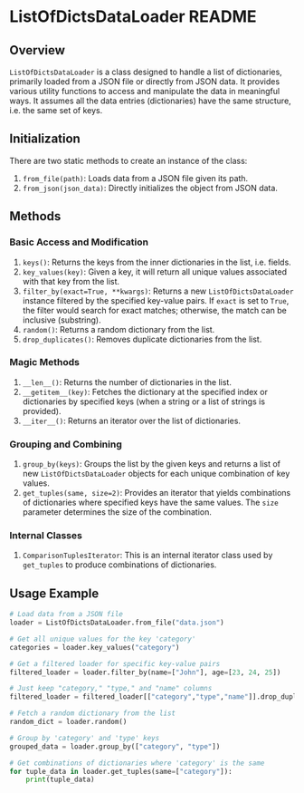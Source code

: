 # ListOfDictsDataLoader README

## Overview
`ListOfDictsDataLoader` is a class designed to handle a list of dictionaries, primarily loaded from a JSON file or directly from JSON data. It provides various utility functions to access and manipulate the data in meaningful ways.
It assumes all the data entries (dictionaries) have the same structure, i.e. the same set of keys.

## Initialization
There are two static methods to create an instance of the class:

1. `from_file(path)`: Loads data from a JSON file given its path.
2. `from_json(json_data)`: Directly initializes the object from JSON data.

## Methods

### Basic Access and Modification

1. `keys()`: Returns the keys from the inner dictionaries in the list, i.e. fields.
2. `key_values(key)`: Given a key, it will return all unique values associated with that key from the list.
3. `filter_by(exact=True, **kwargs)`: Returns a new `ListOfDictsDataLoader` instance filtered by the specified key-value pairs. If `exact` is set to `True`, the filter would search for exact matches; otherwise, the match can be inclusive (substring).
4. `random()`: Returns a random dictionary from the list.
5. `drop_duplicates()`: Removes duplicate dictionaries from the list.

### Magic Methods

1. `__len__()`: Returns the number of dictionaries in the list.
2. `__getitem__(key)`: Fetches the dictionary at the specified index or dictionaries by specified keys (when a string or a list of strings is provided).
3. `__iter__()`: Returns an iterator over the list of dictionaries.

### Grouping and Combining

1. `group_by(keys)`: Groups the list by the given keys and returns a list of new `ListOfDictsDataLoader` objects for each unique combination of key values.
2. `get_tuples(same, size=2)`: Provides an iterator that yields combinations of dictionaries where specified keys have the same values. The `size` parameter determines the size of the combination.

### Internal Classes

1. `ComparisonTuplesIterator`: This is an internal iterator class used by `get_tuples` to produce combinations of dictionaries.

## Usage Example

```python
# Load data from a JSON file
loader = ListOfDictsDataLoader.from_file("data.json")

# Get all unique values for the key 'category'
categories = loader.key_values("category")

# Get a filtered loader for specific key-value pairs
filtered_loader = loader.filter_by(name=["John"], age=[23, 24, 25])

# Just keep "category," "type," and "name" columns
filtered_loader = filtered_loader[["category","type","name"]].drop_duplicates()

# Fetch a random dictionary from the list
random_dict = loader.random()

# Group by 'category' and 'type' keys
grouped_data = loader.group_by(["category", "type"])

# Get combinations of dictionaries where 'category' is the same
for tuple_data in loader.get_tuples(same=["category"]):
    print(tuple_data)
```
